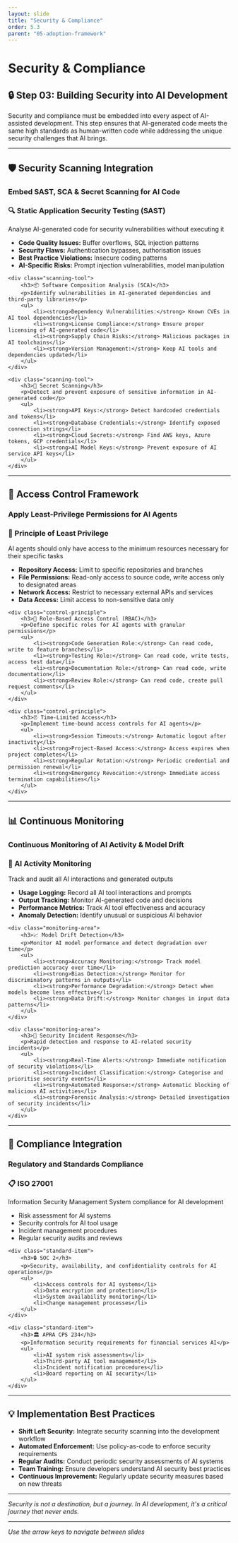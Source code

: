 ```yaml
---
layout: slide
title: "Security & Compliance"
order: 5.3
parent: "05-adoption-framework"
---
```


# Security & Compliance

## 🔒 Step 03: Building Security into AI Development

Security and compliance must be embedded into every aspect of AI-assisted development. This step ensures that AI-generated code meets the same high standards as human-written code while addressing the unique security challenges that AI brings.

---

## 🛡️ Security Scanning Integration

### **Embed SAST, SCA & Secret Scanning for AI Code**

<div class="security-scanning">
    <div class="scanning-tool">
        <h3>🔍 Static Application Security Testing (SAST)</h3>
        <p>Analyse AI-generated code for security vulnerabilities without executing it</p>
        <ul>
            <li><strong>Code Quality Issues:</strong> Buffer overflows, SQL injection patterns</li>
            <li><strong>Security Flaws:</strong> Authentication bypasses, authorisation issues</li>
            <li><strong>Best Practice Violations:</strong> Insecure coding patterns</li>
            <li><strong>AI-Specific Risks:</strong> Prompt injection vulnerabilities, model manipulation</li>
        </ul>
    </div>
    
    <div class="scanning-tool">
        <h3>📦 Software Composition Analysis (SCA)</h3>
        <p>Identify vulnerabilities in AI-generated dependencies and third-party libraries</p>
        <ul>
            <li><strong>Dependency Vulnerabilities:</strong> Known CVEs in AI tool dependencies</li>
            <li><strong>License Compliance:</strong> Ensure proper licensing of AI-generated code</li>
            <li><strong>Supply Chain Risks:</strong> Malicious packages in AI toolchains</li>
            <li><strong>Version Management:</strong> Keep AI tools and dependencies updated</li>
        </ul>
    </div>
    
    <div class="scanning-tool">
        <h3>🔐 Secret Scanning</h3>
        <p>Detect and prevent exposure of sensitive information in AI-generated code</p>
        <ul>
            <li><strong>API Keys:</strong> Detect hardcoded credentials and tokens</li>
            <li><strong>Database Credentials:</strong> Identify exposed connection strings</li>
            <li><strong>Cloud Secrets:</strong> Find AWS keys, Azure tokens, GCP credentials</li>
            <li><strong>AI Model Keys:</strong> Prevent exposure of AI service API keys</li>
        </ul>
    </div>
</div>

---

## 🔐 Access Control Framework

### **Apply Least-Privilege Permissions for AI Agents**

<div class="access-control">
    <div class="control-principle">
        <h3>🎯 Principle of Least Privilege</h3>
        <p>AI agents should only have access to the minimum resources necessary for their specific tasks</p>
        <ul>
            <li><strong>Repository Access:</strong> Limit to specific repositories and branches</li>
            <li><strong>File Permissions:</strong> Read-only access to source code, write access only to designated areas</li>
            <li><strong>Network Access:</strong> Restrict to necessary external APIs and services</li>
            <li><strong>Data Access:</strong> Limit access to non-sensitive data only</li>
        </ul>
    </div>
    
    <div class="control-principle">
        <h3>🔑 Role-Based Access Control (RBAC)</h3>
        <p>Define specific roles for AI agents with granular permissions</p>
        <ul>
            <li><strong>Code Generation Role:</strong> Can read code, write to feature branches</li>
            <li><strong>Testing Role:</strong> Can read code, write tests, access test data</li>
            <li><strong>Documentation Role:</strong> Can read code, write documentation</li>
            <li><strong>Review Role:</strong> Can read code, create pull request comments</li>
        </ul>
    </div>
    
    <div class="control-principle">
        <h3>⏰ Time-Limited Access</h3>
        <p>Implement time-bound access controls for AI agents</p>
        <ul>
            <li><strong>Session Timeouts:</strong> Automatic logout after inactivity</li>
            <li><strong>Project-Based Access:</strong> Access expires when project completes</li>
            <li><strong>Regular Rotation:</strong> Periodic credential and permission renewal</li>
            <li><strong>Emergency Revocation:</strong> Immediate access termination capabilities</li>
        </ul>
    </div>
</div>

---

## 📊 Continuous Monitoring

### **Continuous Monitoring of AI Activity & Model Drift**

<div class="monitoring-framework">
    <div class="monitoring-area">
        <h3>🤖 AI Activity Monitoring</h3>
        <p>Track and audit all AI interactions and generated outputs</p>
        <ul>
            <li><strong>Usage Logging:</strong> Record all AI tool interactions and prompts</li>
            <li><strong>Output Tracking:</strong> Monitor AI-generated code and decisions</li>
            <li><strong>Performance Metrics:</strong> Track AI tool effectiveness and accuracy</li>
            <li><strong>Anomaly Detection:</strong> Identify unusual or suspicious AI behavior</li>
        </ul>
    </div>
    
    <div class="monitoring-area">
        <h3>📈 Model Drift Detection</h3>
        <p>Monitor AI model performance and detect degradation over time</p>
        <ul>
            <li><strong>Accuracy Monitoring:</strong> Track model prediction accuracy over time</li>
            <li><strong>Bias Detection:</strong> Monitor for discriminatory patterns in outputs</li>
            <li><strong>Performance Degradation:</strong> Detect when models become less effective</li>
            <li><strong>Data Drift:</strong> Monitor changes in input data patterns</li>
        </ul>
    </div>
    
    <div class="monitoring-area">
        <h3>🚨 Security Incident Response</h3>
        <p>Rapid detection and response to AI-related security incidents</p>
        <ul>
            <li><strong>Real-Time Alerts:</strong> Immediate notification of security violations</li>
            <li><strong>Incident Classification:</strong> Categorise and prioritise security events</li>
            <li><strong>Automated Response:</strong> Automatic blocking of malicious AI activities</li>
            <li><strong>Forensic Analysis:</strong> Detailed investigation of security incidents</li>
        </ul>
    </div>
</div>

---

## 🎯 Compliance Integration

### **Regulatory and Standards Compliance**

<div class="compliance-standards">
    <div class="standard-item">
        <h3>📋 ISO 27001</h3>
        <p>Information Security Management System compliance for AI development</p>
        <ul>
            <li>Risk assessment for AI systems</li>
            <li>Security controls for AI tool usage</li>
            <li>Incident management procedures</li>
            <li>Regular security audits and reviews</li>
        </ul>
    </div>
    
    <div class="standard-item">
        <h3>🔒 SOC 2</h3>
        <p>Security, availability, and confidentiality controls for AI operations</p>
        <ul>
            <li>Access controls for AI systems</li>
            <li>Data encryption and protection</li>
            <li>System availability monitoring</li>
            <li>Change management processes</li>
        </ul>
    </div>
    
    <div class="standard-item">
        <h3>🏛️ APRA CPS 234</h3>
        <p>Information security requirements for financial services AI</p>
        <ul>
            <li>AI system risk assessments</li>
            <li>Third-party AI tool management</li>
            <li>Incident notification procedures</li>
            <li>Board reporting on AI security</li>
        </ul>
    </div>
</div>

---

## 💡 Implementation Best Practices

- **Shift Left Security:** Integrate security scanning into the development workflow
- **Automated Enforcement:** Use policy-as-code to enforce security requirements
- **Regular Audits:** Conduct periodic security assessments of AI systems
- **Team Training:** Ensure developers understand AI security best practices
- **Continuous Improvement:** Regularly update security measures based on new threats

---

*Security is not a destination, but a journey. In AI development, it's a critical journey that never ends.*

---

*Use the arrow keys to navigate between slides*
